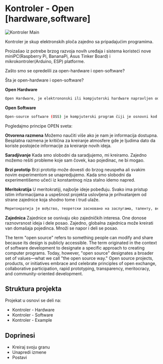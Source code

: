 # Kontroler - Open [hardware,software]

![Kontroler Main](https://github.com/tvlada73/Spojko/blob/master/ReadMeStuff/Spojko%20ceo%201.png
)

Kontroler je skup elektronskih ploča zajedno sa pripadajućim programima.

Proizašao iz potrebe brzog razvoja novih uređaja i sistema koristeći nove miniPC(Raspberry Pi, BananaPi, Asus Tinker Board) i mikrokontroler(Arduino, ESP) platforme.


Zašto smo se opredelili za open-hardware i open-software?

Šta je open-hardware i open-software?

**Open Hardware**
```sh
Open Hardware, je elektrononski ili kompjuterski hardware napravljen od tehnickih i drugih informacija koje mogu biti kopirane i licencirane ali se ipak daju javnosti besplatno. Takve informacije mogu da budu u vidu dokumentacije, šematskih crteža, tehničkih crteža, liste delova itd.
```

  **Open Software**
```sh
Open-source software (OSS) je kompjuterski program čiji je osnovni kod dat javnosti sa licencom kojom se držaocu licence daje pravo da kod studira, menja, i distribuira trećim licima.
```


Pogledajmo principe OPEN sveta:

**Otvorena razmena**
Možemo naučiti više ako je nam je informacija dostupna. Besplatna razmena je kritična za kreiranje atmosfere gde je ljudima dato da koriste postojeće informacije za kreiranje novih ideja.

**Saradjivanje**
Kada smo slobodni da saradjujemo, mi kreiramo. Zajedno možemo rešiti probleme koje sam čovek, kao pojedinac, ne bi mogao.

**Brzi prototip**
Brzi prototip može dovesti do brzog neuspeha ali svakim novim experimentom se unapredjujemo. Kada smo slobodni da experimentišemo učeći iz konstantnog niza stalno idemo napred.


**Meritokratija**
U meritokratiji, najbolje ideje pobeđuju. Svako ima pristup istim informacijama a uspešnost projekta uslovljena je prihvatanjem od strane zajednice koja shodno tome i trud ulaže.
```sh
Меритократија је вођство, теоретски засновано на заслугама, таленту, вештини, интелигенцији и другим релевантним вештинама, пре него на наслеђу (аристократија), богатству (плутократија) или вољи већине (демократија).
```



**Zajednica**
Zajednice se osnivaju oko zajedničkih interesa. One donose raznovrsnost ideja i dele posao. Zajedno, globalna zajednica može kreirati van domašaja pojedinca. Množi se napor i deli se posao.


The term "open source" refers to something people can modify and share because its design is publicly accessible.
The term originated in the context of software development to designate a specific approach to creating computer programs. Today, however, "open source" designates a broader set of values—what we call "the open source way." Open source projects, products, or initiatives embrace and celebrate principles of open exchange, collaborative participation, rapid prototyping, transparency, meritocracy, and community-oriented development.



## Struktura projekta

Projekat u osnovi se deli na:
* Kontroler - Hardware
* Kontroler - Software
* Kontroler - Example




## Doprinesi

* Kreiraj svoju granu
* Unapredi izmene
* Postavi





